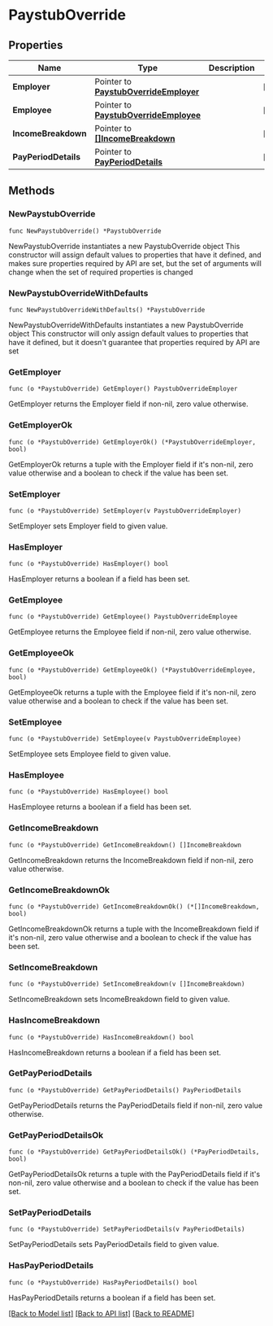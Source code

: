 # PaystubOverride

## Properties

Name | Type | Description | Notes
------------ | ------------- | ------------- | -------------
**Employer** | Pointer to [**PaystubOverrideEmployer**](PaystubOverrideEmployer.md) |  | [optional] 
**Employee** | Pointer to [**PaystubOverrideEmployee**](PaystubOverrideEmployee.md) |  | [optional] 
**IncomeBreakdown** | Pointer to [**[]IncomeBreakdown**](IncomeBreakdown.md) |  | [optional] 
**PayPeriodDetails** | Pointer to [**PayPeriodDetails**](PayPeriodDetails.md) |  | [optional] 

## Methods

### NewPaystubOverride

`func NewPaystubOverride() *PaystubOverride`

NewPaystubOverride instantiates a new PaystubOverride object
This constructor will assign default values to properties that have it defined,
and makes sure properties required by API are set, but the set of arguments
will change when the set of required properties is changed

### NewPaystubOverrideWithDefaults

`func NewPaystubOverrideWithDefaults() *PaystubOverride`

NewPaystubOverrideWithDefaults instantiates a new PaystubOverride object
This constructor will only assign default values to properties that have it defined,
but it doesn't guarantee that properties required by API are set

### GetEmployer

`func (o *PaystubOverride) GetEmployer() PaystubOverrideEmployer`

GetEmployer returns the Employer field if non-nil, zero value otherwise.

### GetEmployerOk

`func (o *PaystubOverride) GetEmployerOk() (*PaystubOverrideEmployer, bool)`

GetEmployerOk returns a tuple with the Employer field if it's non-nil, zero value otherwise
and a boolean to check if the value has been set.

### SetEmployer

`func (o *PaystubOverride) SetEmployer(v PaystubOverrideEmployer)`

SetEmployer sets Employer field to given value.

### HasEmployer

`func (o *PaystubOverride) HasEmployer() bool`

HasEmployer returns a boolean if a field has been set.

### GetEmployee

`func (o *PaystubOverride) GetEmployee() PaystubOverrideEmployee`

GetEmployee returns the Employee field if non-nil, zero value otherwise.

### GetEmployeeOk

`func (o *PaystubOverride) GetEmployeeOk() (*PaystubOverrideEmployee, bool)`

GetEmployeeOk returns a tuple with the Employee field if it's non-nil, zero value otherwise
and a boolean to check if the value has been set.

### SetEmployee

`func (o *PaystubOverride) SetEmployee(v PaystubOverrideEmployee)`

SetEmployee sets Employee field to given value.

### HasEmployee

`func (o *PaystubOverride) HasEmployee() bool`

HasEmployee returns a boolean if a field has been set.

### GetIncomeBreakdown

`func (o *PaystubOverride) GetIncomeBreakdown() []IncomeBreakdown`

GetIncomeBreakdown returns the IncomeBreakdown field if non-nil, zero value otherwise.

### GetIncomeBreakdownOk

`func (o *PaystubOverride) GetIncomeBreakdownOk() (*[]IncomeBreakdown, bool)`

GetIncomeBreakdownOk returns a tuple with the IncomeBreakdown field if it's non-nil, zero value otherwise
and a boolean to check if the value has been set.

### SetIncomeBreakdown

`func (o *PaystubOverride) SetIncomeBreakdown(v []IncomeBreakdown)`

SetIncomeBreakdown sets IncomeBreakdown field to given value.

### HasIncomeBreakdown

`func (o *PaystubOverride) HasIncomeBreakdown() bool`

HasIncomeBreakdown returns a boolean if a field has been set.

### GetPayPeriodDetails

`func (o *PaystubOverride) GetPayPeriodDetails() PayPeriodDetails`

GetPayPeriodDetails returns the PayPeriodDetails field if non-nil, zero value otherwise.

### GetPayPeriodDetailsOk

`func (o *PaystubOverride) GetPayPeriodDetailsOk() (*PayPeriodDetails, bool)`

GetPayPeriodDetailsOk returns a tuple with the PayPeriodDetails field if it's non-nil, zero value otherwise
and a boolean to check if the value has been set.

### SetPayPeriodDetails

`func (o *PaystubOverride) SetPayPeriodDetails(v PayPeriodDetails)`

SetPayPeriodDetails sets PayPeriodDetails field to given value.

### HasPayPeriodDetails

`func (o *PaystubOverride) HasPayPeriodDetails() bool`

HasPayPeriodDetails returns a boolean if a field has been set.


[[Back to Model list]](../README.md#documentation-for-models) [[Back to API list]](../README.md#documentation-for-api-endpoints) [[Back to README]](../README.md)


